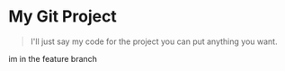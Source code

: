 # My Git Project
> I'll just say my code for the project you can put anything you want.

im in the feature branch